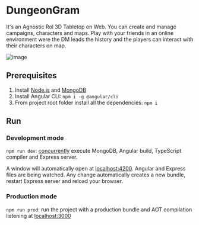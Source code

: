 # DungeonGram

It's an Agnostic Rol 3D Tabletop on Web. You can create and manage campaigns, characters and maps. Play with your friends in an online environment were the DM leads the history and the players can interact with their characters on map.

![image](https://user-images.githubusercontent.com/5109640/124859549-87176080-df86-11eb-9083-e5cf713ae52f.png)


## Prerequisites
1. Install [Node.js](https://nodejs.org) and [MongoDB](https://www.mongodb.com)
2. Install Angular CLI: `npm i -g @angular/cli`
3. From project root folder install all the dependencies: `npm i`

## Run
### Development mode
`npm run dev`: [concurrently](https://github.com/kimmobrunfeldt/concurrently) execute MongoDB, Angular build, TypeScript compiler and Express server.

A window will automatically open at [localhost:4200](http://localhost:3000). Angular and Express files are being watched. Any change automatically creates a new bundle, restart Express server and reload your browser.

### Production mode
`npm run prod`: run the project with a production bundle and AOT compilation listening at [localhost:3000](http://localhost:3000) 
